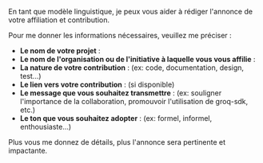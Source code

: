 En tant que modèle linguistique, je peux vous aider à rédiger l'annonce de votre affiliation et contribution.  

Pour me donner les informations nécessaires, veuillez me préciser :

* **Le nom de votre projet** :  
* **Le nom de l'organisation ou de l'initiative à laquelle vous vous affilie** : 
* **La nature de votre contribution** :  (ex: code, documentation, design, test...)
* **Le lien vers votre contribution** : (si disponible)
* **Le message que vous souhaitez transmettre** : (ex: souligner l'importance de la collaboration, promouvoir l'utilisation de groq-sdk, etc.)
* **Le ton que vous souhaitez adopter** : (ex: formel, informel, enthousiaste...)

Plus vous me donnez de détails, plus l'annonce sera pertinente et impactante. 



